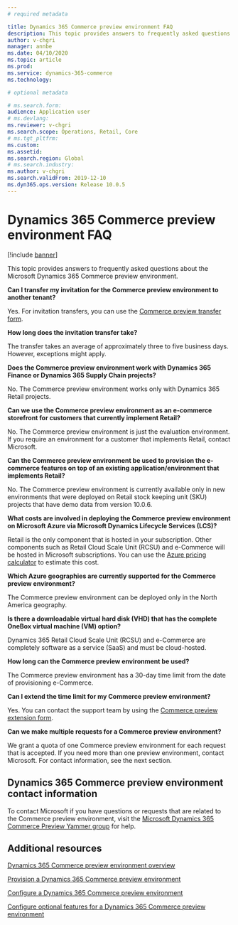 ```yaml
---
# required metadata

title: Dynamics 365 Commerce preview environment FAQ
description: This topic provides answers to frequently asked questions about the Microsoft Dynamics 365 Commerce preview environment.
author: v-chgri
manager: annbe
ms.date: 04/10/2020
ms.topic: article
ms.prod: 
ms.service: dynamics-365-commerce
ms.technology: 

# optional metadata

# ms.search.form: 
audience: Application user
# ms.devlang: 
ms.reviewer: v-chgri
ms.search.scope: Operations, Retail, Core
# ms.tgt_pltfrm: 
ms.custom: 
ms.assetid: 
ms.search.region: Global
# ms.search.industry: 
ms.author: v-chgri
ms.search.validFrom: 2019-12-10
ms.dyn365.ops.version: Release 10.0.5
---
```


# Dynamics 365 Commerce preview environment FAQ

[!include [banner](includes/banner.md)]

This topic provides answers to frequently asked questions about the Microsoft Dynamics 365 Commerce preview environment.

**Can I transfer my invitation for the Commerce preview environment to another tenant?**

Yes. For invitation transfers, you can use the [Commerce preview transfer form](https://aka.ms/Dynamics365CommercePreviewTransferForm).

**How long does the invitation transfer take?**

The transfer takes an average of approximately three to five business days. However, exceptions might apply.

**Does the Commerce preview environment work with Dynamics 365 Finance or Dynamics 365 Supply Chain projects?**

No. The Commerce preview environment works only with Dynamics 365 Retail projects.

**Can we use the Commerce preview environment as an e-commerce storefront for customers that currently implement Retail?**

No. The Commerce preview environment is just the evaluation environment. If you require an environment for a customer that implements Retail, contact Microsoft.

**Can the Commerce preview environment be used to provision the e-commerce features on top of an existing application/environment that implements Retail?**

No. The Commerce preview environment is currently available only in new environments that were deployed on Retail stock keeping unit (SKU) projects that have demo data from version 10.0.6.

**What costs are involved in deploying the Commerce preview environment on Microsoft Azure via Microsoft Dynamics Lifecycle Services (LCS)?**

Retail is the only component that is hosted in your subscription. Other components such as Retail Cloud Scale Unit (RCSU) and e-Commerce will be hosted in Microsoft subscriptions. You can use the [Azure pricing calculator](https://azure.microsoft.com/pricing/calculator/) to estimate this cost.

**Which Azure geographies are currently supported for the Commerce preview environment?**

The Commerce preview environment can be deployed only in the North America geography.

**Is there a downloadable virtual hard disk (VHD) that has the complete OneBox virtual machine (VM) option?**

Dynamics 365 Retail Cloud Scale Unit (RCSU) and e-Commerce are completely software as a service (SaaS) and must be cloud-hosted.

**How long can the Commerce preview environment be used?**

The Commerce preview environment has a 30-day time limit from the date of provisioning e-Commerce.

**Can I extend the time limit for my Commerce preview environment?**

Yes. You can contact the support team by using the [Commerce preview extension form](https://aka.ms/Dynamics365CommercePreviewExtensionForm).

**Can we make multiple requests for a Commerce preview environment?**

We grant a quota of one Commerce preview environment for each request that is accepted. If you need more than one preview environment, contact Microsoft. For contact information, see the next section.

## Dynamics 365 Commerce preview environment contact information

To contact Microsoft if you have questions or requests that are related to the Commerce preview environment, visit the [Microsoft Dynamics 365 Commerce Preview Yammer group](https://aka.ms/Dynamics365CommercePreviewYammer) for help.

## Additional resources

[Dynamics 365 Commerce preview environment overview](cpe-overview.md)

[Provision a Dynamics 365 Commerce preview environment](provisioning-guide.md)

[Configure a Dynamics 365 Commerce preview environment](cpe-post-provisioning.md)

[Configure optional features for a Dynamics 365 Commerce preview environment](cpe-optional-features.md)
